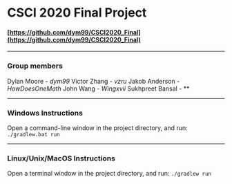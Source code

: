 # CSCI 2020 Final Project
#### [https://github.com/dym99/CSCI2020_Final](https://github.com/dym99/CSCI2020_Final)
---

### Group members
Dylan Moore - *dym99*
Victor Zhang - *vzru*
Jakob Anderson - *HowDoesOneMath*
John Wang - *Wingxvii*
Sukhpreet Bansal - **

---
### Windows Instructions
Open a command-line window in the project directory, and run:
`./gradlew.bat run`

---
### Linux/Unix/MacOS Instructions
Open a terminal window in the project directory, and run:
`./gradlew run`
